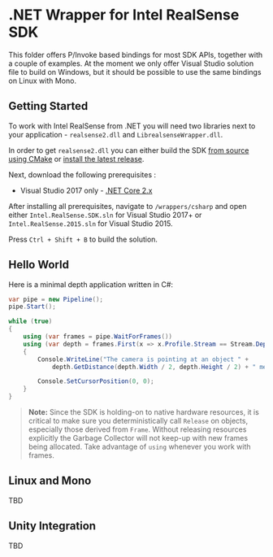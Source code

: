 # .NET Wrapper for Intel RealSense SDK

This folder offers P/Invoke based bindings for most SDK APIs, together with a couple of examples. At the moment we only offer Visual Studio solution file to build on Windows, but it should be possible to use the same bindings on Linux with Mono. 

## Getting Started

To work with Intel RealSense from .NET you will need two libraries next to your application - `realsense2.dll` and `LibrealsenseWrapper.dll`. 

In order to get `realsense2.dll` you can either build the SDK [from source using CMake](https://github.com/IntelRealSense/librealsense/blob/master/doc/installation_windows.md) or [install the latest release](https://github.com/IntelRealSense/librealsense/blob/master/doc/distribution_windows.md).

Next, download the following prerequisites :

* Visual Studio 2017 only - [.NET Core 2.x](https://www.microsoft.com/net/download/visual-studio-sdks)

After installing all prerequisites, navigate to `/wrappers/csharp` and open either `Intel.RealSense.SDK.sln` for Visual Studio 2017+ or `Intel.RealSense.2015.sln` for Visual Studio 2015.

Press `Ctrl + Shift + B` to build the solution. 

## Hello World

Here is a minimal depth application written in C#: 

```cs
var pipe = new Pipeline();
pipe.Start();

while (true)
{
    using (var frames = pipe.WaitForFrames())
    using (var depth = frames.First(x => x.Profile.Stream == Stream.Depth) as DepthFrame)
    {
        Console.WriteLine("The camera is pointing at an object " +
            depth.GetDistance(depth.Width / 2, depth.Height / 2) + " meters away\t");

        Console.SetCursorPosition(0, 0);
    }
}
```

> **Note:** Since the SDK is holding-on to native hardware resources, it is critical to make sure you deterministically call `Release` on objects, especially those derived from `Frame`. Without releasing resources explicitly the Garbage Collector will not keep-up with new frames being allocated. Take advantage of `using` whenever you work with frames. 

## Linux and Mono

TBD

## Unity Integration 

TBD

